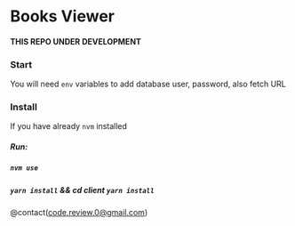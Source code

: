 # Books Viewer

#### THIS REPO UNDER DEVELOPMENT

### Start

You will need `env` variables to add database user, password,
also fetch URL

### Install

If you have already `nvm` installed

##### Run:

##### `nvm use`

##### `yarn install` && cd client `yarn install`

@contact([code.review.0@gmail.com](<mailto('code.review.0@gmail.com')>))
